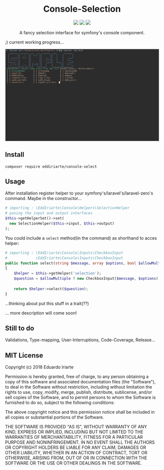 <center>
  <h1>
    Console-Selection
  </h1>
  <img src="http://forthebadge.com/images/badges/gluten-free.svg">
  <img src="http://forthebadge.com/images/badges/built-by-developers.svg">
  <img src="http://forthebadge.com/images/badges/check-it-out.svg">
  
  <p>A fancy selection interface for symfony's console component.</p>
</center>

;) current working progress...

![Sample](docs/sample.gif)

## Install

```
composer require eddiriarte/console-select
```

## Usage

After installation register helper to your symfony's/laravel's/laravel-zero's command. Maybe in the constructor...

```php
# importing : \EddIriarte\Console\Helpers\SelectionHelper
# pasing the input and output interfaces
$this->getHelperSet()->set(
  new SelectionHelper($this->input, $this->output)
);
```

You could include a `select` method(in the command) as shorthand to acces helper: 

```php
# importing : \EddIriarte\Console\Inputs\CheckboxInput
#             \EddIriarte\Console\Inputs\CheckboxInput
public function select(string $message, array $options, bool $allowMultiple = true): array
{
    $helper = $this->getHelper('selection');
    $question = $allowMultiple ? new CheckboxInput($message, $options) : new RadioInput($message, $options);

    return $helper->select($question);
}
```

...thinking about put this stuff in a trait(??)


... more description will come soon!

## Still to do

Validations, Type-mapping, User-Interruptions, Code-Coverage, Release...



## MIT License

Copyright (c) 2018 Eduardo Iriarte

Permission is hereby granted, free of charge, to any person obtaining a copy
of this software and associated documentation files (the "Software"), to deal
in the Software without restriction, including without limitation the rights
to use, copy, modify, merge, publish, distribute, sublicense, and/or sell
copies of the Software, and to permit persons to whom the Software is
furnished to do so, subject to the following conditions:

The above copyright notice and this permission notice shall be included in all
copies or substantial portions of the Software.

THE SOFTWARE IS PROVIDED "AS IS", WITHOUT WARRANTY OF ANY KIND, EXPRESS OR
IMPLIED, INCLUDING BUT NOT LIMITED TO THE WARRANTIES OF MERCHANTABILITY,
FITNESS FOR A PARTICULAR PURPOSE AND NONINFRINGEMENT. IN NO EVENT SHALL THE
AUTHORS OR COPYRIGHT HOLDERS BE LIABLE FOR ANY CLAIM, DAMAGES OR OTHER
LIABILITY, WHETHER IN AN ACTION OF CONTRACT, TORT OR OTHERWISE, ARISING FROM,
OUT OF OR IN CONNECTION WITH THE SOFTWARE OR THE USE OR OTHER DEALINGS IN THE
SOFTWARE.